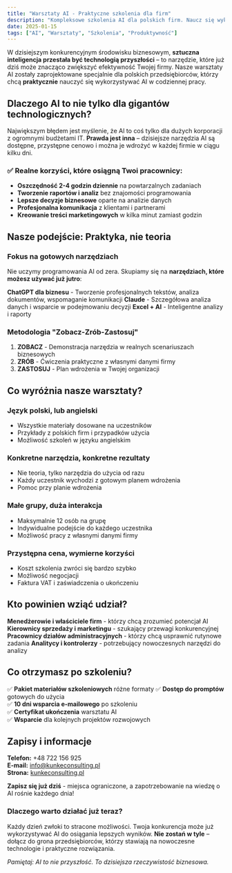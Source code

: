 ```yaml
---
title: "Warsztaty AI - Praktyczne szkolenia dla firm"
description: "Kompleksowe szkolenia AI dla polskich firm. Naucz się wykorzystywać sztuczną inteligencję w codziennej pracy z gotowymi narzędziami."
date: 2025-01-15
tags: ["AI", "Warsztaty", "Szkolenia", "Produktywność"]
---
```


W dzisiejszym konkurencyjnym środowisku biznesowym, **sztuczna inteligencja przestała być technologią przyszłości** – to narzędzie, które już dziś może znacząco zwiększyć efektywność Twojej firmy. Nasze warsztaty AI zostały zaprojektowane specjalnie dla polskich przedsiębiorców, którzy chcą **praktycznie** nauczyć się wykorzystywać AI w codziennej pracy.

## Dlaczego AI to nie tylko dla gigantów technologicznych?

Największym błędem jest myślenie, że AI to coś tylko dla dużych korporacji z ogromnymi budżetami IT. **Prawda jest inna** – dzisiejsze narzędzia AI są dostępne, przystępne cenowo i można je wdrożyć w każdej firmie w ciągu kilku dni.

### ✅ **Realne korzyści, które osiągną Twoi pracownicy:**

- **Oszczędność 2-4 godzin dziennie** na powtarzalnych zadaniach
- **Tworzenie raportów i analiz** bez znajomości programowania  
- **Lepsze decyzje biznesowe** oparte na analizie danych
- **Profesjonalna komunikacja** z klientami i partnerami
- **Kreowanie treści marketingowych** w kilka minut zamiast godzin

## Nasze podejście: Praktyka, nie teoria

### **Fokus na gotowych narzędziach**

Nie uczymy programowania AI od zera. Skupiamy się na **narzędziach, które możesz używać już jutro**:

**ChatGPT dla biznesu** - Tworzenie profesjonalnych tekstów, analiza dokumentów, wspomaganie komunikacji
**Claude** - Szczegółowa analiza danych i wsparcie w podejmowaniu decyzji
**Excel + AI** - Inteligentne analizy i raporty

### **Metodologia "Zobacz-Zrób-Zastosuj"**

1. **ZOBACZ** - Demonstracja narzędzia w realnych scenariuszach biznesowych
2. **ZRÓB** - Ćwiczenia praktyczne z własnymi danymi firmy
3. **ZASTOSUJ** - Plan wdrożenia w Twojej organizacji


## Co wyróżnia nasze warsztaty?

###  **Język polski, lub angielski**
- Wszystkie materiały dosowane na uczestników
- Przykłady z polskich firm i przypadków użycia
- Możliwość szkoleń w języku angielskim

###  **Konkretne narzędzia, konkretne rezultaty**
- Nie teoria, tylko narzędzia do użycia od razu
- Każdy uczestnik wychodzi z gotowym planem wdrożenia
- Pomoc przy planie wdrożenia

###  **Małe grupy, duża interakcja**
- Maksymalnie 12 osób na grupę
- Indywidualne podejście do każdego uczestnika
- Możliwość pracy z własnymi danymi firmy

###  **Przystępna cena, wymierne korzyści**
- Koszt szkolenia zwróci się bardzo szybko
- Możliwość negocjacji
- Faktura VAT i zaświadczenia o ukończeniu

## Kto powinien wziąć udział?

**Menedżerowie i właściciele firm** - którzy chcą zrozumieć potencjał AI
**Kierownicy sprzedaży i marketingu** - szukający przewagi konkurencyjnej  
**Pracownicy działów administracyjnych** - którzy chcą usprawnić rutynowe zadania
**Analitycy i kontrolerzy** - potrzebujący nowoczesnych narzędzi do analizy


## Co otrzymasz po szkoleniu?

✅ **Pakiet materiałów szkoleniowych** różne formaty
✅ **Dostęp do promptów** gotowych do użycia  
✅ **10 dni wsparcia e-mailowego** po szkoleniu  
✅ **Certyfikat ukończenia** warsztatu AI  
✅ **Wsparcie** dla kolejnych projektów rozwojowych  

## Zapisy i informacje

**Telefon:** +48 722 156 925  
**E-mail:** info@kunkeconsulting.pl  
**Strona:** [kunkeconsulting.pl](https://kunkeconsulting.pl)

**Zapisz się już dziś** - miejsca ograniczone, a zapotrzebowanie na wiedzę o AI rośnie każdego dnia!

### Dlaczego warto działać już teraz?

Każdy dzień zwłoki to stracone możliwości. Twoja konkurencja może już wykorzystywać AI do osiągania lepszych wyników. **Nie zostań w tyle** – dołącz do grona przedsiębiorców, którzy stawiają na nowoczesne technologie i praktyczne rozwiązania.

*Pamiętaj: AI to nie przyszłość. To dzisiejsza rzeczywistość biznesowa.*